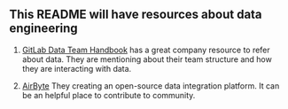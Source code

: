 ## This README will have resources about data engineering

1. [GitLab Data Team Handbook](https://about.gitlab.com/handbook/business-ops/data-team/) has a great company resource to refer about data.
They are mentioning about their team structure and how they are interacting with data. 

2. [AirByte](https://airbyte.io/)
They creating an open-source data integration platform. It can be an helpful place to contribute to community.